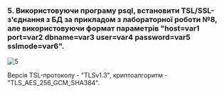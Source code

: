 ### 5. Використовуючи програму psql, встановити TSL/SSL-з'єднання з БД за прикладом з лабораторної роботи №8, але використовуючи формат параметрів "host=var1 port=var2 dbname=var3 user=var4 password=var5 sslmode=var6".

![5](https://github.com/oleksandrblazhko/ai-192-baranov/assets/56040804/83799791-cba6-423d-a132-e45850b841c3)

Версія TSL-протоколу - "TLSv1.3", криптоалгоритм - "TLS_AES_256_GCM_SHA384".
